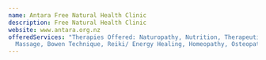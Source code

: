 ```yaml
---
name: Antara Free Natural Health Clinic
description: Free Natural Health Clinic
website: www.antara.org.nz
offeredServices: "Therapies Offered: Naturopathy, Nutrition, Therapeutic
  Massage, Bowen Technique, Reiki/ Energy Healing, Homeopathy, Osteopathy"
---
```


